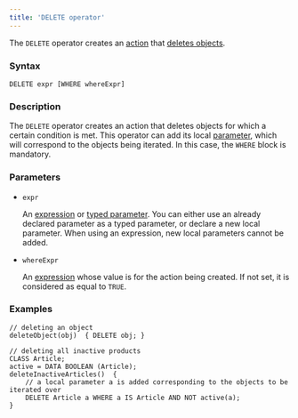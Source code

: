 ```yaml
---
title: 'DELETE operator'
---
```


The `DELETE` operator creates an [action](Actions.md) that [deletes objects](Class_change_CHANGECLASS_DELETE.md).

### Syntax

```
DELETE expr [WHERE whereExpr]
```

### Description

The `DELETE` operator creates an action that deletes objects for which a certain condition is met. This operator can add its local [parameter](Actions.md), which will correspond to the objects being iterated. In this case, the `WHERE` block is mandatory. 

### Parameters

- `expr`

    An [expression](Expression.md) or [typed parameter](IDs.md#paramid). You can either use an already declared parameter as a typed parameter, or declare a new local parameter. When using an expression, new local parameters cannot be added.

- `whereExpr`

    An [expression](Expression.md) whose value is for the action being created. If not set, it is considered as equal to `TRUE`.

### Examples

```lsf
// deleting an object
deleteObject(obj)  { DELETE obj; }

// deleting all inactive products
CLASS Article;
active = DATA BOOLEAN (Article);
deleteInactiveArticles()  {
    // a local parameter a is added corresponding to the objects to be iterated over
    DELETE Article a WHERE a IS Article AND NOT active(a); 
}
```
